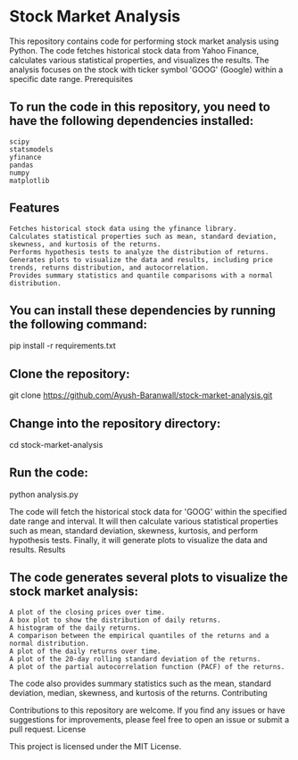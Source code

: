 # Stock Market Analysis

This repository contains code for performing stock market analysis using Python. The code fetches historical stock data from Yahoo Finance, calculates various statistical properties, and visualizes the results. The analysis focuses on the stock with ticker symbol 'GOOG' (Google) within a specific date range.
Prerequisites

## To run the code in this repository, you need to have the following dependencies installed:

    scipy
    statsmodels
    yfinance
    pandas
    numpy
    matplotlib
    
 ## Features

    Fetches historical stock data using the yfinance library.
    Calculates statistical properties such as mean, standard deviation, skewness, and kurtosis of the returns.
    Performs hypothesis tests to analyze the distribution of returns.
    Generates plots to visualize the data and results, including price trends, returns distribution, and autocorrelation.
    Provides summary statistics and quantile comparisons with a normal distribution.

## You can install these dependencies by running the following command:

pip install -r requirements.txt

## Clone the repository:

git clone https://github.com/Ayush-Baranwall/stock-market-analysis.git

## Change into the repository directory:

cd stock-market-analysis

## Run the code:

python analysis.py

The code will fetch the historical stock data for 'GOOG' within the specified date range and interval. It will then calculate various statistical properties such as mean, standard deviation, skewness, kurtosis, and perform hypothesis tests. Finally, it will generate plots to visualize the data and results.
Results

## The code generates several plots to visualize the stock market analysis:

    A plot of the closing prices over time.
    A box plot to show the distribution of daily returns.
    A histogram of the daily returns.
    A comparison between the empirical quantiles of the returns and a normal distribution.
    A plot of the daily returns over time.
    A plot of the 20-day rolling standard deviation of the returns.
    A plot of the partial autocorrelation function (PACF) of the returns.

The code also provides summary statistics such as the mean, standard deviation, median, skewness, and kurtosis of the returns.
Contributing

Contributions to this repository are welcome. If you find any issues or have suggestions for improvements, please feel free to open an issue or submit a pull request.
License

This project is licensed under the MIT License.
